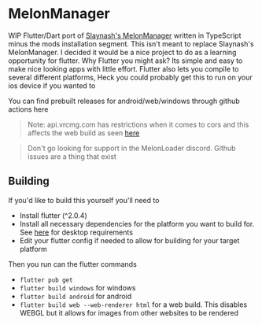 # MelonManager

WIP Flutter/Dart port of [Slaynash's MelonManager](https://github.com/Slaynash/MelonManager/) written in TypeScript minus the mods installation segment.
This isn't meant to replace Slaynash's MelonManager. I decided it would be a nice project to do as a learning opportunity for flutter. 
Why Flutter you might ask? Its simple and easy to make nice looking apps with little effort. Flutter also lets you compile to several different platforms,
Heck you could probably get this to run on your ios device if you wanted to

You can find prebuilt releases for android/web/windows through github actions here

> Note: api.vrcmg.com has restrictions when it comes to cors and this affects the web build as seen [here](https://melonmanagerdemo.glitch.me)

> Don't go looking for support in the MelonLoader discord. Github issues are a thing that exist
 
## Building
If you'd like to build this yourself you'll need to 
- Install flutter (^2.0.4)
- Install all necessary dependencies for the platform you want to build for. See [here](https://flutter.dev/desktop#requirements) for desktop requirements
- Edit your flutter config if needed to allow for building for your target platform

Then you run can the flutter commands
- `flutter pub get`
- `flutter build windows` for windows
- `flutter build android` for android
- `flutter build web --web-renderer html` for a web build. This disables WEBGL but it allows for images from other websites to be rendered
